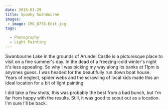 ```yaml
---
date: 2015-01-29
title: Spooky Swanbourne
images: 
 - image: IMG_8778-Edit.jpg
tags:

  - Photography
  - Light Painting
---
```

Swanbourne Lake in the grounds of Arundel Castle is a picturesque place to visit on a fine summer's day. In the dead of a freezing-cold winter's night it's less appealing. So why I was picking my way along its banks at 11pm is anyones guess. I was headed for the beautifully run down boat house. Years of neglect, spider webs and the scrawling of local kids made this an ideal location for a bit of light painting.

I did take a few shots, this was probably the best from a bad bunch, but I'm far from happy with the results. Still, it was good to scout out as a location. I'm sure I'll be back. 